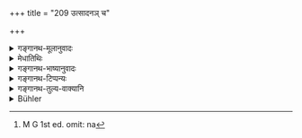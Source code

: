 +++
title = "209 उत्सादनञ् च"

+++

<details><summary>गङ्गानथ-मूलानुवादः</summary>

He shall not shampoo the limbs of his teacher’s son, nor assist him in bathing, nor eat of the food left by him; nor should he wash his feet.—(209)
</details>

<details><summary>मेधातिथिः</summary>

अभ्यक्तस्योद्वर्तनम् उत्सादनं न कुर्यात् । **गुरुपुत्रस्य** । **पादयोश् चावनेजनं** प्रक्षालनम् । अस्माद् एव प्रतिषेधाद् गुराव् एतद् अनुक्तम् अपि कर्तव्यतया प्रतीयते । यदा तु गुरुपुत्र एव गुरुः संपद्यते कृत्स्नवेदाध्यापनोपयोगितया, तदा स्वनिमित्तं तत्रोच्छिष्टभोजनाद्य् अस्ति । तद् अनेन न[^५३०] प्रतिषिध्यते । आतिदेशिकस्यानेन निषेधो नौपदेशिकस्य ॥ २.२०९ ॥


[^५३०]:
     M G 1st ed. omit: na
</details>

<details><summary>गङ्गानथ-भाष्यानुवादः</summary>

‘*Shampooing*’—rubbing after oiling—he shall not do.

‘*Washing of his feet*’ also he shall not do;—for the teacher’s son.

It is from this prohibition that it follows that, even though not directly enjoined, these acts should be done for the teacher. When however the teacher’s son himself becomes the teacher, by becoming fully equipped to teach the entire Veda,—then the eating of the food left by him, etc., come to be done for his own sake; and the present prohibition does not apply to the acts under such circumstances. For their prohibition refers to what is due to the son, through the injunction transferring to him the treatment accorded to the teacher,—and not to what would be due to him by direct injunction.—(209)
</details>

<details><summary>गङ्गानथ-टिप्पन्यः</summary>

This verse is quoted in *Vīramitrodaya* (Saṃskāra, p. 462) as providing
exception to the general rule of the preceding verse, which declares
that all that is done for the teacher should be done for his son also;
and the present verse specifies certain acts of service which, though
done for the Teacher, are not permissible for the Teacher’s son.
‘*Gātrotsādana*’ means ‘nibbing and shampooing the body.’

It is quoted also in *Vidhānapārijāta* (p. 495).
</details>

<details><summary>गङ्गानथ-तुल्य-वाक्यानि</summary>

**(verses 208-209)  
**

See Comparative notes for [Verse
2.208].
</details>

<details><summary>Bühler</summary>

209	(A student) must not shampoo the limbs of his teacher's son, nor assist him in bathing, nor eat the fragments of his food, nor wash his feet.
</details>
